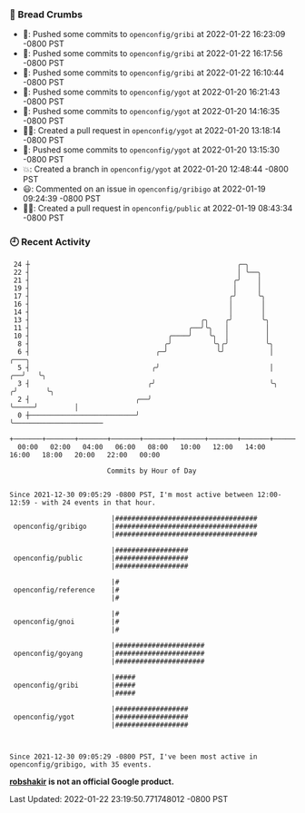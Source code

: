 ### 🍞 Bread Crumbs

 * 🚢: Pushed some commits to `openconfig/gribi` at 2022-01-22 16:23:09 -0800 PST
 * 🚢: Pushed some commits to `openconfig/gribi` at 2022-01-22 16:17:56 -0800 PST
 * 🚢: Pushed some commits to `openconfig/gribi` at 2022-01-22 16:10:44 -0800 PST
 * 🚢: Pushed some commits to `openconfig/ygot` at 2022-01-20 16:21:43 -0800 PST
 * 🚢: Pushed some commits to `openconfig/ygot` at 2022-01-20 14:16:35 -0800 PST
 * ✍🏼: Created a pull request in `openconfig/ygot` at 2022-01-20 13:18:14 -0800 PST
 * 🚢: Pushed some commits to `openconfig/ygot` at 2022-01-20 13:15:30 -0800 PST
 * 💥: Created a branch in `openconfig/ygot` at 2022-01-20 12:48:44 -0800 PST
 * 😃: Commented on an issue in `openconfig/gribigo` at 2022-01-19 09:24:39 -0800 PST
 * ✍🏼: Created a pull request in `openconfig/public` at 2022-01-19 08:43:34 -0800 PST

### 🕘 Recent Activity
```
 24 ┼                                                   ╭─╮
 22 ┤                                                   │ ╰──╮
 21 ┤                                                  ╭╯    │
 19 ┤                                                  │     │
 17 ┤                                                 ╭╯     ╰╮
 16 ┤                                                 │       │
 14 ┤                                                 │       │
 13 ┤                                          ╭╮    ╭╯       ╰╮
 11 ┤                                       ╭──╯╰╮   │         │
 10 ┤                                  ╭────╯    ╰╮  │         │
  8 ┤                                 ╭╯          ╰╮╭╯         ╰╮
  6 ┤                               ╭─╯            ╰╯           │          ╭───╮
  5 ┤                              ╭╯                           │       ╭──╯   ╰╮
  3 ┤                             ╭╯                            ╰╮     ╭╯       ╰╮
  2 ┤                          ╭──╯                              ╰─────╯         │
  0 ┼──────────────────────────╯                                                 ╰──────────────────────
    +───────+───────+───────+───────+───────+───────+───────+───────+───────+───────+───────+───────+────
  00:00   02:00   04:00   06:00   08:00   10:00   12:00   14:00   16:00   18:00   20:00   22:00   00:00   

						Commits by Hour of Day


Since 2021-12-30 09:05:29 -0800 PST, I'm most active between 12:00-12:59 - with 24 events in that hour.

```



```
                         |###################################
 openconfig/gribigo      |###################################
                         |###################################

                         |##################
 openconfig/public       |##################
                         |##################

                         |#
 openconfig/reference    |#
                         |#

                         |#
 openconfig/gnoi         |#
                         |#

                         |######################
 openconfig/goyang       |######################
                         |######################

                         |#####
 openconfig/gribi        |#####
                         |#####

                         |##################
 openconfig/ygot         |##################
                         |##################



Since 2021-12-30 09:05:29 -0800 PST, I've been most active in openconfig/gribigo, with 35 events.

```
**[robshakir](mailto:robjs@google.com) is not an official Google product.**  


Last Updated: 2022-01-22 23:19:50.771748012 -0800 PST
